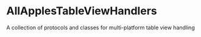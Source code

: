 # AllApplesTableViewHandlers

A collection of protocols and classes for multi-platform table view handling
